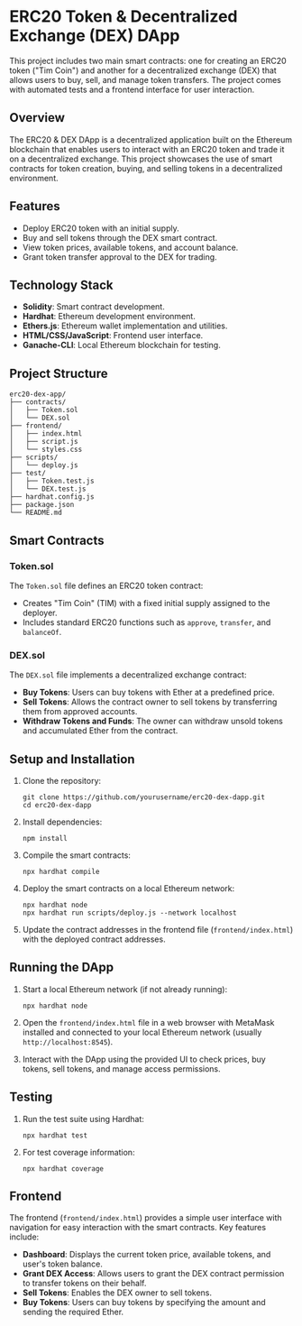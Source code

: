 # ERC20 Token & Decentralized Exchange (DEX) DApp

This project includes two main smart contracts: one for creating an ERC20 token ("Tim Coin") and another for a decentralized exchange (DEX) that allows users to buy, sell, and manage token transfers. The project comes with automated tests and a frontend interface for user interaction.

## Overview

The ERC20 & DEX DApp is a decentralized application built on the Ethereum blockchain that enables users to interact with an ERC20 token and trade it on a decentralized exchange. This project showcases the use of smart contracts for token creation, buying, and selling tokens in a decentralized environment.

## Features

- Deploy ERC20 token with an initial supply.
- Buy and sell tokens through the DEX smart contract.
- View token prices, available tokens, and account balance.
- Grant token transfer approval to the DEX for trading.

## Technology Stack

- **Solidity**: Smart contract development.
- **Hardhat**: Ethereum development environment.
- **Ethers.js**: Ethereum wallet implementation and utilities.
- **HTML/CSS/JavaScript**: Frontend user interface.
- **Ganache-CLI**: Local Ethereum blockchain for testing.

## Project Structure

```plaintext
erc20-dex-app/
├── contracts/
│   ├── Token.sol
│   └── DEX.sol
├── frontend/
│   ├── index.html
│   ├── script.js
│   └── styles.css
├── scripts/
│   └── deploy.js
├── test/
│   ├── Token.test.js
│   └── DEX.test.js
├── hardhat.config.js
├── package.json
└── README.md
```

## Smart Contracts

### Token.sol

The `Token.sol` file defines an ERC20 token contract:

- Creates "Tim Coin" (TIM) with a fixed initial supply assigned to the deployer.
- Includes standard ERC20 functions such as `approve`, `transfer`, and `balanceOf`.

### DEX.sol

The `DEX.sol` file implements a decentralized exchange contract:

- **Buy Tokens**: Users can buy tokens with Ether at a predefined price.
- **Sell Tokens**: Allows the contract owner to sell tokens by transferring them from approved accounts.
- **Withdraw Tokens and Funds**: The owner can withdraw unsold tokens and accumulated Ether from the contract.

## Setup and Installation

1.  Clone the repository:

    ```
    git clone https://github.com/yourusername/erc20-dex-dapp.git
    cd erc20-dex-dapp
    ```

2.  Install dependencies:

    ```
    npm install
    ```

3.  Compile the smart contracts:

    ```
    npx hardhat compile
    ```

4.  Deploy the smart contracts on a local Ethereum network:

    ```
    npx hardhat node
    npx hardhat run scripts/deploy.js --network localhost
    ```

5.  Update the contract addresses in the frontend file (`frontend/index.html`) with the deployed contract addresses.

## Running the DApp

1.  Start a local Ethereum network (if not already running):

    ```
    npx hardhat node
    ```

2.  Open the `frontend/index.html` file in a web browser with MetaMask installed and connected to your local Ethereum network (usually `http://localhost:8545`).

3.  Interact with the DApp using the provided UI to check prices, buy tokens, sell tokens, and manage access permissions.

## Testing

1.  Run the test suite using Hardhat:

    ```
    npx hardhat test
    ```

2.  For test coverage information:

    ```
    npx hardhat coverage
    ```

## Frontend

The frontend (`frontend/index.html`) provides a simple user interface with navigation for easy interaction with the smart contracts. Key features include:

- **Dashboard**: Displays the current token price, available tokens, and user's token balance.
- **Grant DEX Access**: Allows users to grant the DEX contract permission to transfer tokens on their behalf.
- **Sell Tokens**: Enables the DEX owner to sell tokens.
- **Buy Tokens**: Users can buy tokens by specifying the amount and sending the required Ether.
